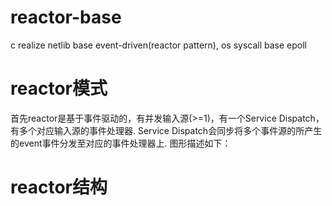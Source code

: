 # reactor-base
c realize netlib base event-driven(reactor pattern), os syscall base epoll

# reactor模式
首先reactor是基于事件驱动的，有并发输入源(>=1)，有一个Service Dispatch，有多个对应输入源的事件处理器. Service Dispatch会同步将多个事件源的所产生的event事件分发至对应的事件处理器上. 图形描述如下：


# reactor结构
